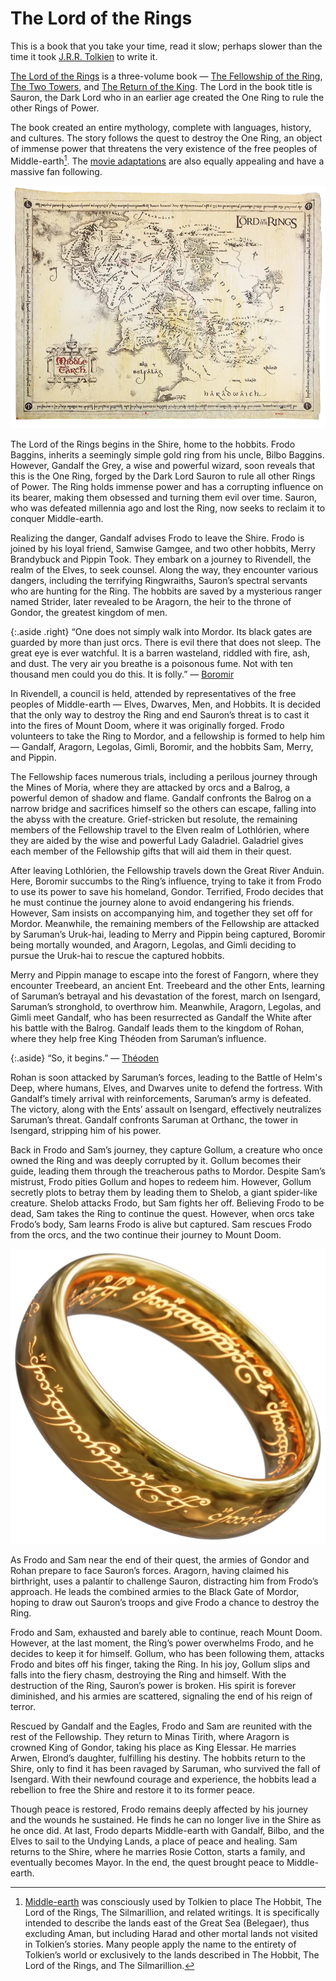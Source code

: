 # The Lord of the Rings

This is a book that you take your time, read it slow; perhaps slower than the time it took [J.R.R. Tolkien](https://en.wikipedia.org/wiki/J._R._R._Tolkien) to write it.

[The Lord of the Rings](https://en.wikipedia.org/wiki/The_Lord_of_the_Rings) is a three-volume book — [The Fellowship of the Ring](https://en.wikipedia.org/wiki/The_Fellowship_of_the_Ring), [The Two Towers](https://en.wikipedia.org/wiki/The_Two_Towers), and [The Return of the King](https://en.wikipedia.org/wiki/The_Return_of_the_King). The Lord in the book title is Sauron, the Dark Lord who in an earlier age created the One Ring to rule the other Rings of Power.

The book created an entire mythology, complete with languages, history, and cultures. The story follows the quest to destroy the One Ring, an object of immense power that threatens the very existence of the free peoples of Middle-earth[^MiddleEarth]. The [movie adaptations](https://en.wikipedia.org/wiki/The_Lord_of_the_Rings_(film_series)) are also equally appealing and have a massive fan following.

<a href="//lotrproject.com/map/"><img class="large" src="/static/2022/lotr-map-of-middle-earth.webp" alt="Map of Middle Earth"></a>

The Lord of the Rings begins in the Shire, home to the hobbits. Frodo Baggins, inherits a seemingly simple gold ring from his uncle, Bilbo Baggins. However, Gandalf the Grey, a wise and powerful wizard, soon reveals that this is the One Ring, forged by the Dark Lord Sauron to rule all other Rings of Power. The Ring holds immense power and has a corrupting influence on its bearer, making them obsessed and turning them evil over time. Sauron, who was defeated millennia ago and lost the Ring, now seeks to reclaim it to conquer Middle-earth.

Realizing the danger, Gandalf advises Frodo to leave the Shire. Frodo is joined by his loyal friend, Samwise Gamgee, and two other hobbits, Merry Brandybuck and Pippin Took. They embark on a journey to Rivendell, the realm of the Elves, to seek counsel. Along the way, they encounter various dangers, including the terrifying Ringwraiths, Sauron’s spectral servants who are hunting for the Ring. The hobbits are saved by a mysterious ranger named Strider, later revealed to be Aragorn, the heir to the throne of Gondor, the greatest kingdom of men.

{:.aside .right}
“One does not simply walk into Mordor. Its black gates are guarded by more than just orcs. There is evil there that does not sleep. The great eye is ever watchful. It is a barren wasteland, riddled with fire, ash, and dust. The very air you breathe is a poisonous fume. Not with ten thousand men could you do this. It is folly.” — [Boromir](https://en.wikipedia.org/wiki/Boromir)

In Rivendell, a council is held, attended by representatives of the free peoples of Middle-earth — Elves, Dwarves, Men, and Hobbits. It is decided that the only way to destroy the Ring and end Sauron’s threat is to cast it into the fires of Mount Doom, where it was originally forged. Frodo volunteers to take the Ring to Mordor, and a fellowship is formed to help him — Gandalf, Aragorn, Legolas, Gimli, Boromir, and the hobbits Sam, Merry, and Pippin.

The Fellowship faces numerous trials, including a perilous journey through the Mines of Moria, where they are attacked by orcs and a Balrog, a powerful demon of shadow and flame. Gandalf confronts the Balrog on a narrow bridge and sacrifices himself so the others can escape, falling into the abyss with the creature. Grief-stricken but resolute, the remaining members of the Fellowship travel to the Elven realm of Lothlórien, where they are aided by the wise and powerful Lady Galadriel. Galadriel gives each member of the Fellowship gifts that will aid them in their quest.

After leaving Lothlórien, the Fellowship travels down the Great River Anduin. Here, Boromir succumbs to the Ring’s influence, trying to take it from Frodo to use its power to save his homeland, Gondor. Terrified, Frodo decides that he must continue the journey alone to avoid endangering his friends. However, Sam insists on accompanying him, and together they set off for Mordor. Meanwhile, the remaining members of the Fellowship are attacked by Saruman’s Uruk-hai, leading to Merry and Pippin being captured, Boromir being mortally wounded, and Aragorn, Legolas, and Gimli deciding to pursue the Uruk-hai to rescue the captured hobbits.

Merry and Pippin manage to escape into the forest of Fangorn, where they encounter Treebeard, an ancient Ent. Treebeard and the other Ents, learning of Saruman’s betrayal and his devastation of the forest, march on Isengard, Saruman’s stronghold, to overthrow him. Meanwhile, Aragorn, Legolas, and Gimli meet Gandalf, who has been resurrected as Gandalf the White after his battle with the Balrog. Gandalf leads them to the kingdom of Rohan, where they help free King Théoden from Saruman’s influence.

{:.aside}
“So, it begins.” — [Théoden](https://en.wikipedia.org/wiki/Théoden)

Rohan is soon attacked by Saruman’s forces, leading to the Battle of Helm's Deep, where humans, Elves, and Dwarves unite to defend the fortress. With Gandalf’s timely arrival with reinforcements, Saruman’s army is defeated. The victory, along with the Ents’ assault on Isengard, effectively neutralizes Saruman’s threat. Gandalf confronts Saruman at Orthanc, the tower in Isengard, stripping him of his power.

Back in Frodo and Sam’s journey, they capture Gollum, a creature who once owned the Ring and was deeply corrupted by it. Gollum becomes their guide, leading them through the treacherous paths to Mordor. Despite Sam’s mistrust, Frodo pities Gollum and hopes to redeem him. However, Gollum secretly plots to betray them by leading them to Shelob, a giant spider-like creature. Shelob attacks Frodo, but Sam fights her off. Believing Frodo to be dead, Sam takes the Ring to continue the quest. However, when orcs take Frodo’s body, Sam learns Frodo is alive but captured. Sam rescues Frodo from the orcs, and the two continue their journey to Mount Doom.

<img class="small right" src="/static/2022/one-ring-to-rule-them-all.webp" alt="One Ring to Rule Them All">

As Frodo and Sam near the end of their quest, the armies of Gondor and Rohan prepare to face Sauron’s forces. Aragorn, having claimed his birthright, uses a palantír to challenge Sauron, distracting him from Frodo’s approach. He leads the combined armies to the Black Gate of Mordor, hoping to draw out Sauron’s troops and give Frodo a chance to destroy the Ring.

Frodo and Sam, exhausted and barely able to continue, reach Mount Doom. However, at the last moment, the Ring’s power overwhelms Frodo, and he decides to keep it for himself. Gollum, who has been following them, attacks Frodo and bites off his finger, taking the Ring. In his joy, Gollum slips and falls into the fiery chasm, destroying the Ring and himself. With the destruction of the Ring, Sauron’s power is broken. His spirit is forever diminished, and his armies are scattered, signaling the end of his reign of terror.

Rescued by Gandalf and the Eagles, Frodo and Sam are reunited with the rest of the Fellowship. They return to Minas Tirith, where Aragorn is crowned King of Gondor, taking his place as King Elessar. He marries Arwen, Elrond’s daughter, fulfilling his destiny. The hobbits return to the Shire, only to find it has been ravaged by Saruman, who survived the fall of Isengard. With their newfound courage and experience, the hobbits lead a rebellion to free the Shire and restore it to its former peace.

Though peace is restored, Frodo remains deeply affected by his journey and the wounds he sustained. He finds he can no longer live in the Shire as he once did. At last, Frodo departs Middle-earth with Gandalf, Bilbo, and the Elves to sail to the Undying Lands, a place of peace and healing. Sam returns to the Shire, where he marries Rosie Cotton, starts a family, and eventually becomes Mayor. In the end, the quest brought peace to Middle-earth.

[^MiddleEarth]: [Middle-earth](https://en.wikipedia.org/wiki/Middle-earth) was consciously used by Tolkien to place The Hobbit, The Lord of the Rings, The Silmarillion, and related writings. It is specifically intended to describe the lands east of the Great Sea (Belegaer), thus excluding Aman, but including Harad and other mortal lands not visited in Tolkien’s stories. Many people apply the name to the entirety of Tolkien’s world or exclusively to the lands described in The Hobbit, The Lord of the Rings, and The Silmarillion.